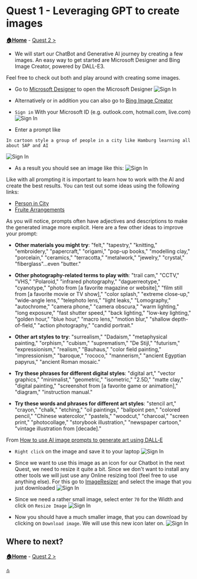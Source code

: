  # Quest 1 - Leveraging GPT to create images

**[🏠Home](../README.md)** - [ Quest 2 >](quest2.md)


* We will start our ChatBot and Generative AI journey by creating a few images. An easy way to get started are Microsoft Designer and Bing Image Creator, powered by DALL-E3. 

Feel free to check out both and play around with creating some images.  

* Go to [Microsoft Designer](https://designer.microsoft.com/image-creator) to open the Microsoft Designer
![Sign In](../media/quest1/01-SignInDesigner.png)

* Alternatively or in addition you can also go to [Bing Image Creator](https://www.bing.com/images/create)



* `Sign in` With your Microsoft ID (e.g. outlook.com, hotmail.com, live.com)
![Sign In](../media/quest1/02-OutlookUser.png)


* Enter a prompt like 
```
In cartoon style a group of people in a city like Hamburg learning all about SAP and AI
```
![Sign In](../media/quest1/03-EnterPrompt.png)

* As a result you should see an image like this:
![Sign In](../media/quest1/04-GeneratedImage.png)


Like with all prompting it is important to learn how to work with the AI and create the best results. 
You can test out some ideas using the following links:

- [Person in City](https://designer.microsoft.com/image-creator?p=A+business+[woman]+learning+all+about+SAP+and+AI+in+a+city+like+[Hamburg],+detailed+[pencil]+sketch.+The+image+should+be+reusable+for+the+icon+of+a+chatbot)
- [Fruite Arrangements](https://designer.microsoft.com/image-creator?p=A+photorealistic+image+of+%5Bfruit%5D+arranged+to+look+like+the+shape+of+%5Ba+disney+castle%5D.+The+food+should+be+creativity+assembled+to+mimic+the+%5Bscene+from+the+disney+castle%5D.+The+image+should+be+colorful+and+appealing)

 
As you will notice, prompts often have adjectives and descriptions to make the generated image more explicit. Here are a few other ideas to improve your prompt: 
 
* **Other materials you might try**: "felt," "tapestry," "knitting," "embroidery," "papercraft," "origami," "pop-up books," "modelling clay," "porcelain," "ceramics," "terracotta," "metalwork," "jewelry," "crystal," "fiberglass"…even "butter."

* **Other photography-related terms to play with**: "trail cam," "CCTV," "VHS," "Polaroid," "infrared photography," "daguerreotype," "cyanotype," "photo from [a favorite magazine or website]," "film still from [a favorite movie or TV show]," "color splash," "extreme close-up," "wide-angle lens," "telephoto lens," "light leaks," "Lomography," "autochrome," "camera phone," "camera obscura," "warm lighting," "long exposure," "fast shutter speed," "back lighting," "low-key lighting," "golden hour," "blue hour," "macro lens," "motion blur," "shallow depth-of-field," "action photography," "candid portrait."

* **Other art styles to try**: "surrealism," "Dadaism," "metaphysical painting," "orphism," "cubism," "suprematism," "De Stijl," "futurism," "expressionism," "realism," "Bauhaus," "color field painting," "impressionism," "baroque," "rococo," "mannerism," "ancient Egyptian papyrus," "ancient Roman mosaic."

* **Try these phrases for different digital styles**: "digital art," "vector graphics," "minimalist," "geometric," "isometric," "2.5D," "matte clay," "digital painting," "screenshot from [a favorite game or animation]," "diagram," "instruction manual."

* **Try these words and phrases for different art styles**: "stencil art," "crayon," "chalk," "etching," "oil paintings," "ballpoint pen," "colored pencil," "Chinese watercolor," "pastels," "woodcut," "charcoal," "screen print," "photocollage," "storybook illustration," "newspaper cartoon," "vintage illustration from [decade]."

From [How to use AI image prompts to generate art using DALL‑E](https://create.microsoft.com/en-us/learn/articles/how-to-image-prompts-dall-e-ai)

* `Right click` on the image and save it to your laptop
![Sign In](../media/quest1/05-SaveImage.png)

* Since we want to use this image as an icon for our Chatbot in the next Quest, we need to resize it quite a bit. Since we don't want to install any other tools we will just use any Online resizing tool (feel free to use anything else). For this go to [ImageResizer](https://imageresizer.com/) and select the image that you just downloaded
![Sign In](../media/quest1/06-ImageResizer.png)


* Since we need a rather small image, select enter `70` for the Width and click on `Resize Image` 
![Sign In](../media/quest1/06a-Resize.png)

* Now you should have a much smaller image, that you can download by clicking on `Download image`. We will use this new icon later on. 
![Sign In](../media/quest1/07-Download70.png)


## Where to next?

**[🏠Home](../README.md)** - [ Quest 2 >](quest2.md)

[🔝](#)

